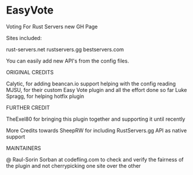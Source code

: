 # EasyVote
Voting For Rust Servers new GH Page

Sites included:

rust-servers.net
rustservers.gg
bestservers.com

You can easily add new API's from the config files.


ORIGINAL CREDITS

Calytic, for adding beancan.io support helping with the config reading
MJSU, for their custom Easy Vote plugin and all the effort done so far
Luke Spragg, for helping hotfix plugin



FURTHER CREDIT

TheExel80 for bringing this plugin together and supporting it until recently 



More Credits towards SheepRW for including RustServers.gg API as native support



MAINTAINERS

@ Raul-Sorin Sorban at codefling.com to check and verify the fairness of the plugin and not cherrypicking one site over the other
